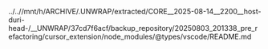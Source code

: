 ../..//mnt/h/ARCHIVE/.UNWRAP/extracted/CORE__2025-08-14__2200__host-duri-head-/__UNWRAP/37cd7f6acf/backup_repository/20250803_201338_pre_refactoring/cursor_extension/node_modules/@types/vscode/README.md